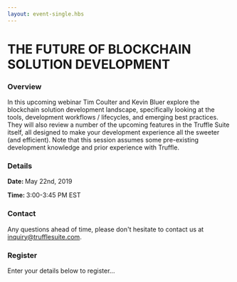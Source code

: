 ```yaml
---
layout: event-single.hbs
---
```

# THE FUTURE OF BLOCKCHAIN SOLUTION DEVELOPMENT


<div class="row">
  <div class="col-sm-6 mt-4">
    <h3 class="mb-3">Overview</h3>
    <p>In this upcoming webinar Tim Coulter and Kevin Bluer explore the blockchain solution development landscape, specifically looking at the tools, development workflows / lifecycles, and emerging best practices. They will also review a number of the upcoming features in the Truffle Suite itself, all designed to make your development experience all the sweeter (and efficient). Note that this session assumes some pre-existing development knowledge and prior experience with Truffle.</p>
    <h3 class="mt-3 mb-3">Details</h3>
    <p class="mb-0"><strong>Date: </strong> May 22nd, 2019</p>
    <p class="mt-0"><strong>Time: </strong> 3:00-3:45 PM EST</p>
    <h3 class="mt-3 mb-3">Contact</h3>
    <p>Any questions ahead of time, please don't hesitate to contact us at <a href="mailto:inquiry@trufflesuite.com">inquiry@trufflesuite.com</a>.</p>
  </div>
  <div class="col-sm-6 mt-4">
    <h3 class="mb-3">Register</h3>
    <p>Enter your details below to register...</p>
    <script charset="utf-8" type="text/javascript" src="//js.hsforms.net/forms/shell.js"></script>
    <script charset="utf-8" type="text/javascript" src="/js/webinar.js"></script>
  </div>
</div>